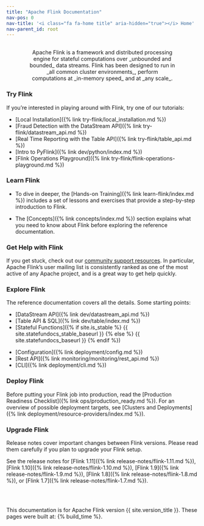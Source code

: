 ```yaml
---
title: "Apache Flink Documentation"
nav-pos: 0
nav-title: '<i class="fa fa-home title" aria-hidden="true"></i> Home'
nav-parent_id: root
---
```

<!--
Licensed to the Apache Software Foundation (ASF) under one
or more contributor license agreements.  See the NOTICE file
distributed with this work for additional information
regarding copyright ownership.  The ASF licenses this file
to you under the Apache License, Version 2.0 (the
"License"); you may not use this file except in compliance
with the License.  You may obtain a copy of the License at

  http://www.apache.org/licenses/LICENSE-2.0

Unless required by applicable law or agreed to in writing,
software distributed under the License is distributed on an
"AS IS" BASIS, WITHOUT WARRANTIES OR CONDITIONS OF ANY
KIND, either express or implied.  See the License for the
specific language governing permissions and limitations
under the License.
-->

<p style="margin: 30px 60px 0 60px;text-align: center" markdown="1">
Apache Flink is a framework and distributed processing engine for stateful computations over _unbounded and bounded_ data streams. Flink has been designed to run in _all common cluster environments_, perform computations at _in-memory speed_ and at _any scale_.
</p>

<div class="row">
<div class="col-sm-6" markdown="1">

### Try Flink

If you’re interested in playing around with Flink, try one of our tutorials:

* [Local Installation]({% link try-flink/local_installation.md %})
* [Fraud Detection with the DataStream API]({% link try-flink/datastream_api.md %})
* [Real Time Reporting with the Table API]({% link try-flink/table_api.md %})
* [Intro to PyFlink]({% link dev/python/index.md %})
* [Flink Operations Playground]({% link try-flink/flink-operations-playground.md %})

### Learn Flink

* To dive in deeper, the [Hands-on Training]({% link learn-flink/index.md %}) includes a set of lessons and exercises that provide a step-by-step introduction to Flink.

* The [Concepts]({% link concepts/index.md %}) section explains what you need to know about Flink before exploring the reference documentation.

### Get Help with Flink

If you get stuck, check out our [community support resources](https://flink.apache.org/community.html). In particular, Apache Flink’s user mailing list is consistently ranked as one of the most active of any Apache project, and is a great way to get help quickly.

</div>
<div class="col-sm-6" markdown="1">

### Explore Flink

The reference documentation covers all the details. Some starting points:

<div class="row">
<div class="col-sm-6" markdown="1">

* [DataStream API]({% link dev/datastream_api.md %})
* [Table API &amp; SQL]({% link dev/table/index.md %})
* [Stateful Functions]({% if site.is_stable %} {{ site.statefundocs_stable_baseurl }} {% else %} {{ site.statefundocs_baseurl }} {% endif %})

</div>
<div class="col-sm-6" markdown="1">

* [Configuration]({% link deployment/config.md %})
* [Rest API]({% link monitoring/monitoring/rest_api.md %})
* [CLI]({% link deployment/cli.md %})

</div>
</div>

### Deploy Flink

Before putting your Flink job into production, read the [Production Readiness Checklist]({% link ops/production_ready.md %}). For an overview of possible deployment targets, see [Clusters and Deployments]({% link deployment/resource-providers/index.md %}). 

### Upgrade Flink

Release notes cover important changes between Flink versions. Please read them carefully if you plan to upgrade your Flink setup.

See the release notes for [Flink 1.11]({% link release-notes/flink-1.11.md %}), [Flink 1.10]({% link release-notes/flink-1.10.md %}), [Flink 1.9]({% link release-notes/flink-1.9.md %}), [Flink 1.8]({% link release-notes/flink-1.8.md %}), or [Flink 1.7]({% link release-notes/flink-1.7.md %}).

</div>
</div>

<div style="margin: 40px 0 0 0; position: relative; top: 20px;">
<p>
This documentation is for Apache Flink version {{ site.version_title }}. These pages were built at: {% build_time %}.
</p>
</div>
